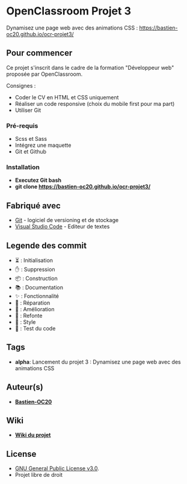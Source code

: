 # OpenClassroom Projet 3

Dynamisez une page web avec des animations CSS : https://bastien-oc20.github.io/ocr-projet3/


## Pour commencer


Ce projet s'inscrit dans le cadre de la formation "Développeur web" proposée par OpenClassroom.


Consignes :
- Coder le CV en HTML et CSS uniquement
- Réaliser un code responsive (choix du mobile first pour ma part)
- Utiliser Git

### Pré-requis

- Scss et Sass
- Intégrez une maquette
- Git et Github

### Installation

- **Executez Git bash**
- **git clone https://bastien-oc20.github.io/ocr-projet3/**


## Fabriqué avec

* [Git](https://git-scm.com/download/win) - logiciel de versioning et de stockage
* [Visual Studio Code](https://code.visualstudio.com/) - Editeur de textes


## Legende des commit

- ⏳ : Initialisation
- ✋ : Suppression
- 📦 : Construction
- 📚 : Documentation
- ✨ : Fonctionnalité
- 🐛 : Réparation
- 🚀 : Amélioration
- 🔨 : Refonte
- 🎨 : Style
- 🔬 : Test du code



## Tags

- **alpha**: Lancement du projet 3 : Dynamisez une page web avec des animations CSS


## Auteur(s)

- [**Bastien-OC20**](https://github.com/Bastien-OC20/)


## Wiki
- [**Wiki du projet**]()


## License


* [GNU General Public License v3.0]().
* Projet libre de droit